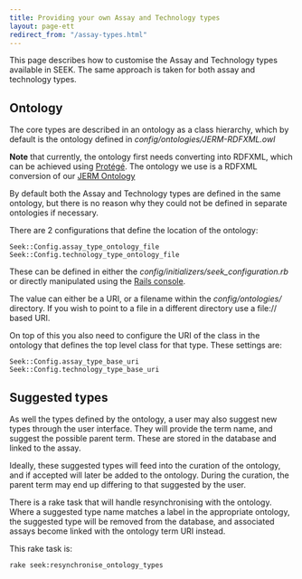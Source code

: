 ```yaml
---
title: Providing your own Assay and Technology types
layout: page-ett
redirect_from: "/assay-types.html"
---
```


This page describes how to customise the Assay and Technology types available in SEEK. The same approach is taken for
both assay and technology types.

## Ontology

The core types are described in an ontology as a class hierarchy, which by default is the ontology defined in _config/ontologies/JERM-RDFXML.owl_

**Note** that currently, the ontology first needs converting into RDFXML, which can be achieved using [Protégé](http://protege.stanford.edu/). The ontology we use is a RDFXML conversion
of our [JERM Ontology](https://www.jermontology.org)

By default both the Assay and Technology types are defined in the same ontology, but there is no reason why they could not be defined in separate ontologies if necessary.

There are 2 configurations that define the location of the ontology:

    Seek::Config.assay_type_ontology_file
    Seek::Config.technology_type_ontology_file

These can be defined in either the _config/initializers/seek_configuration.rb_
or directly manipulated using the [Rails console](http://guides.rubyonrails.org/command_line.html#rails-console).

The value can either be a URI, or a filename within the _config/ontologies/_ directory. If you wish to point to a file in a different directory use a file:// based URI.

On top of this you also need to configure the URI of the class in the ontology that defines the top level class for that type.
These settings are:

    Seek::Config.assay_type_base_uri
    Seek::Config.technology_type_base_uri


## Suggested types

As well the types defined by the ontology, a user may also suggest new types through the user interface. They will provide the term name,
 and suggest the possible parent term. These are stored in the database and linked to the assay.

Ideally, these suggested types will feed into the curation of the ontology, and if accepted will later be added to the ontology. During the curation, the parent term may end up
differing to that suggested by the user.

There is a rake task that will handle resynchronising with the ontology. Where a suggested type name matches a label in the appropriate ontology, the suggested type will be removed from
the database, and associated assays become linked with the ontology term URI instead.

This rake task is:

    rake seek:resynchronise_ontology_types